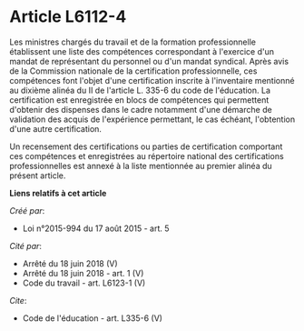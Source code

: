 # Article L6112-4

Les ministres chargés du travail et de la formation professionnelle établissent une liste des compétences correspondant à
l'exercice d'un mandat de représentant du personnel ou d'un mandat syndical. Après avis de la Commission nationale de la
certification professionnelle, ces compétences font l'objet d'une certification inscrite à l'inventaire mentionné au dixième
alinéa du II de l'article L. 335-6 du code de l'éducation. La certification est enregistrée en blocs de compétences qui
permettent d'obtenir des dispenses dans le cadre notamment d'une démarche de validation des acquis de l'expérience
permettant, le cas échéant, l'obtention d'une autre certification. 

Un recensement des certifications ou parties de certification comportant ces compétences et enregistrées au répertoire
national des certifications professionnelles est annexé à la liste mentionnée au premier alinéa du présent article.

**Liens relatifs à cet article**

_Créé par_:

  - Loi n°2015-994 du 17 août 2015 - art. 5

_Cité par_:

  - Arrêté du 18 juin 2018 (V)
  - Arrêté du 18 juin 2018 - art. 1 (V)
  - Code du travail - art. L6123-1 (V)

_Cite_:

  - Code de l'éducation - art. L335-6 (V)
